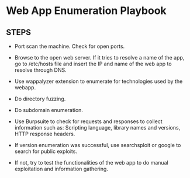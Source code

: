 # Web App Enumeration Playbook

## STEPS

 - Port scan the machine. Check for open ports.
  
 - Browse to the open web server. If it tries to resolve a name of the app, go to /etc/hosts file and insert the IP and name of the web app to resolve through DNS.

 - Use wappalyzer extension to enumerate for technologies used by the webapp.

 - Do directory fuzzing.

 - Do subdomain enumeration.

 - Use Burpsuite to check for requests and responses to collect information such as: Scripting language, library names and versions, HTTP response headers.

 - If version enumeration was successful, use searchsploit or google to search for public exploits.

 - If not, try to test the functionalities of the web app to do manual exploitation and information gathering.
